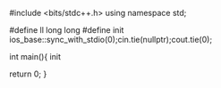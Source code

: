 #include <bits/stdc++.h>
using namespace std;

#define ll long long
#define init ios_base::sync_with_stdio(0);cin.tie(nullptr);cout.tie(0);

int main(){
  init
  
  return 0;
}

